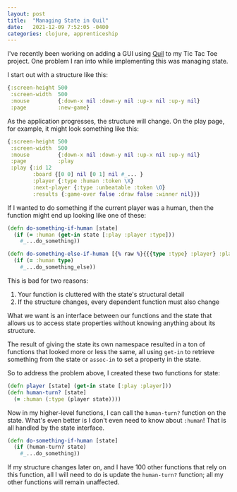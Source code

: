 ```yaml
---
layout: post
title:  "Managing State in Quil"
date:   2021-12-09 7:52:05 -0400
categories: clojure, apprenticeship
---
```


I've recently been working on adding a GUI using [Quil][quil] to my 
Tic Tac Toe project. One problem I ran into while implementing this
was managing state.

I start out with a structure like this:

````clojure
{:screen-height 500
 :screen-width  500
 :mouse         {:down-x nil :down-y nil :up-x nil :up-y nil}
 :page          :new-game}
````

As the application progresses, the structure will change. 
On the play page, for example, it might look something like this:

````clojure
{:screen-height 500
 :screen-width  500
 :mouse         {:down-x nil :down-y nil :up-x nil :up-y nil}
 :page          :play
 :play {:id 12
        :board {[0 0] nil [0 1] nil #_... }
        :player {:type :human :token \X}
        :next-player {:type :unbeatable :token \O}
        :results {:game-over false :draw false :winner nil}}}
````

If I wanted to do something if the current player was a human, 
then the function might end up looking like one of these:

````clojure
(defn do-something-if-human [state]
  (if (= :human (get-in state [:play :player :type]))
    #_...do_something))

(defn do-something-else-if-human [{% raw %}{{{type :type} :player} :play}{% endraw %}]
  (if (= :human type)
    #_...do_something_else))
````

This is bad for two reasons:
1. Your function is cluttered with the state's structural detail
2. If the structure changes, every dependent function must also change

What we want is an interface between our functions and the state that
allows us to access state properties without knowing anything about 
its structure.

The result of giving the state its own namespace resulted in a ton of 
functions that looked more or less the same, all using `get-in` to 
retrieve something from the state or `assoc-in` to set a property in the state.

So to address the problem above, I created these two functions for state:

````clojure
(defn player [state] (get-in state [:play :player]))
(defn human-turn? [state]
  (= :human (:type (player state))))
````

Now in my higher-level functions, I can call the `human-turn?` function on the state.
What's even better is I don't even need to know about `:human`! That is all handled 
by the state interface.

````clojure
(defn do-something-if-human [state]
  (if (human-turn? state)
    #_...do_something))
````

If my structure changes later on, and I have 100 other functions that rely on this 
function, all I will need to do is update the `human-turn?` function; all my other
functions will remain unaffected.

[quil]: quil.info